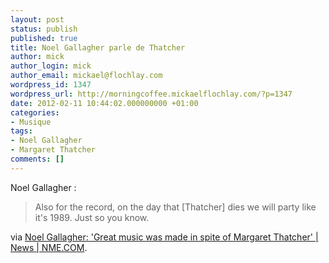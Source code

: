 ```yaml
---
layout: post
status: publish
published: true
title: Noel Gallagher parle de Thatcher
author: mick
author_login: mick
author_email: mickael@flochlay.com
wordpress_id: 1347
wordpress_url: http://morningcoffee.mickaelflochlay.com/?p=1347
date: 2012-02-11 10:44:02.000000000 +01:00
categories:
- Musique
tags:
- Noel Gallagher
- Margaret Thatcher
comments: []
---
```

Noel Gallagher :
<blockquote>Also for the record, on the day that [Thatcher] dies we will party like it's 1989. Just so you know.</blockquote>
via <a href="http://www.nme.com/news/noel-gallagher/61846">Noel Gallagher: 'Great music was made in spite of Margaret Thatcher' | News | NME.COM</a>.
